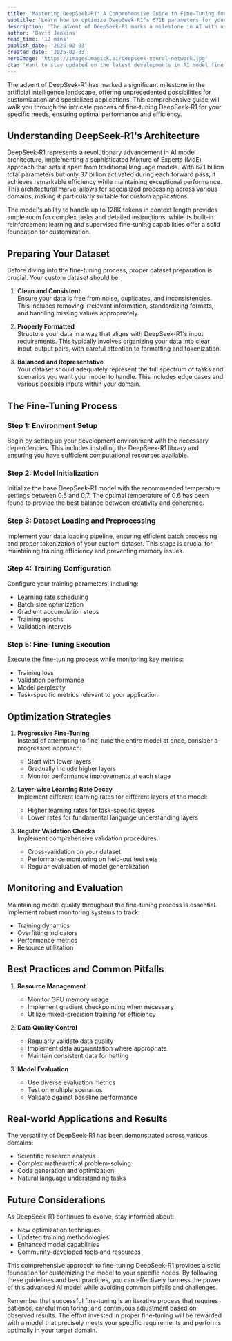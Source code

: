 ```yaml
---
title: 'Mastering DeepSeek-R1: A Comprehensive Guide to Fine-Tuning for Custom Datasets'
subtitle: 'Learn how to optimize DeepSeek-R1’s 671B parameters for your specific needs'
description: 'The advent of DeepSeek-R1 marks a milestone in AI with unprecedented possibilities for customization. This guide walks you through fine-tuning DeepSeek-R1 for optimal performance and efficiency.'
author: 'David Jenkins'
read_time: '12 mins'
publish_date: '2025-02-03'
created_date: '2025-02-03'
heroImage: 'https://images.magick.ai/deepseek-neural-network.jpg'
cta: 'Want to stay updated on the latest developments in AI model fine-tuning and implementation strategies? Follow us on LinkedIn for regular insights, tips, and advanced techniques in AI optimization.'
---
```


The advent of DeepSeek-R1 has marked a significant milestone in the artificial intelligence landscape, offering unprecedented possibilities for customization and specialized applications. This comprehensive guide will walk you through the intricate process of fine-tuning DeepSeek-R1 for your specific needs, ensuring optimal performance and efficiency.

## Understanding DeepSeek-R1's Architecture

DeepSeek-R1 represents a revolutionary advancement in AI model architecture, implementing a sophisticated Mixture of Experts (MoE) approach that sets it apart from traditional language models. With 671 billion total parameters but only 37 billion activated during each forward pass, it achieves remarkable efficiency while maintaining exceptional performance. This architectural marvel allows for specialized processing across various domains, making it particularly suitable for custom applications.

The model's ability to handle up to 128K tokens in context length provides ample room for complex tasks and detailed instructions, while its built-in reinforcement learning and supervised fine-tuning capabilities offer a solid foundation for customization.

## Preparing Your Dataset

Before diving into the fine-tuning process, proper dataset preparation is crucial. Your custom dataset should be:

1. **Clean and Consistent**  
   Ensure your data is free from noise, duplicates, and inconsistencies. This includes removing irrelevant information, standardizing formats, and handling missing values appropriately.

2. **Properly Formatted**  
   Structure your data in a way that aligns with DeepSeek-R1's input requirements. This typically involves organizing your data into clear input-output pairs, with careful attention to formatting and tokenization.

3. **Balanced and Representative**  
   Your dataset should adequately represent the full spectrum of tasks and scenarios you want your model to handle. This includes edge cases and various possible inputs within your domain.

## The Fine-Tuning Process

### Step 1: Environment Setup
Begin by setting up your development environment with the necessary dependencies. This includes installing the DeepSeek-R1 library and ensuring you have sufficient computational resources available.

### Step 2: Model Initialization
Initialize the base DeepSeek-R1 model with the recommended temperature settings between 0.5 and 0.7. The optimal temperature of 0.6 has been found to provide the best balance between creativity and coherence.

### Step 3: Dataset Loading and Preprocessing
Implement your data loading pipeline, ensuring efficient batch processing and proper tokenization of your custom dataset. This stage is crucial for maintaining training efficiency and preventing memory issues.

### Step 4: Training Configuration
Configure your training parameters, including:
- Learning rate scheduling
- Batch size optimization
- Gradient accumulation steps
- Training epochs
- Validation intervals

### Step 5: Fine-Tuning Execution
Execute the fine-tuning process while monitoring key metrics:
- Training loss
- Validation performance
- Model perplexity
- Task-specific metrics relevant to your application

## Optimization Strategies

1. **Progressive Fine-Tuning**  
   Instead of attempting to fine-tune the entire model at once, consider a progressive approach:
   - Start with lower layers
   - Gradually include higher layers
   - Monitor performance improvements at each stage

2. **Layer-wise Learning Rate Decay**  
   Implement different learning rates for different layers of the model:
   - Higher learning rates for task-specific layers
   - Lower rates for fundamental language understanding layers

3. **Regular Validation Checks**  
   Implement comprehensive validation procedures:
   - Cross-validation on your dataset
   - Performance monitoring on held-out test sets
   - Regular evaluation of model generalization

## Monitoring and Evaluation

Maintaining model quality throughout the fine-tuning process is essential. Implement robust monitoring systems to track:
- Training dynamics
- Overfitting indicators
- Performance metrics
- Resource utilization

## Best Practices and Common Pitfalls

1. **Resource Management**  
   - Monitor GPU memory usage
   - Implement gradient checkpointing when necessary
   - Utilize mixed-precision training for efficiency

2. **Data Quality Control**  
   - Regularly validate data quality
   - Implement data augmentation where appropriate
   - Maintain consistent data formatting

3. **Model Evaluation**  
   - Use diverse evaluation metrics
   - Test on multiple scenarios
   - Validate against baseline performance

## Real-world Applications and Results

The versatility of DeepSeek-R1 has been demonstrated across various domains:
- Scientific research analysis
- Complex mathematical problem-solving
- Code generation and optimization
- Natural language understanding tasks

## Future Considerations

As DeepSeek-R1 continues to evolve, stay informed about:
- New optimization techniques
- Updated training methodologies
- Enhanced model capabilities
- Community-developed tools and resources

This comprehensive approach to fine-tuning DeepSeek-R1 provides a solid foundation for customizing the model to your specific needs. By following these guidelines and best practices, you can effectively harness the power of this advanced AI model while avoiding common pitfalls and challenges.

Remember that successful fine-tuning is an iterative process that requires patience, careful monitoring, and continuous adjustment based on observed results. The effort invested in proper fine-tuning will be rewarded with a model that precisely meets your specific requirements and performs optimally in your target domain.